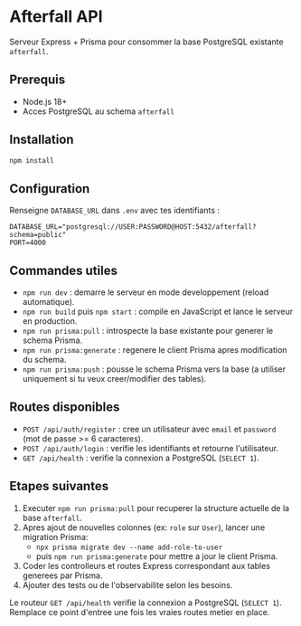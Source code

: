 # Afterfall API

Serveur Express + Prisma pour consommer la base PostgreSQL existante `afterfall`.

## Prerequis

- Node.js 18+
- Acces PostgreSQL au schema `afterfall`

## Installation

```bash
npm install
```

## Configuration

Renseigne `DATABASE_URL` dans `.env` avec tes identifiants&nbsp;:

```
DATABASE_URL="postgresql://USER:PASSWORD@HOST:5432/afterfall?schema=public"
PORT=4000
```

## Commandes utiles

- `npm run dev` : demarre le serveur en mode developpement (reload automatique).
- `npm run build` puis `npm start` : compile en JavaScript et lance le serveur en production.
- `npm run prisma:pull` : introspecte la base existante pour generer le schema Prisma.
- `npm run prisma:generate` : regenere le client Prisma apres modification du schema.
- `npm run prisma:push` : pousse le schema Prisma vers la base (a utiliser uniquement si tu veux creer/modifier des tables).

## Routes disponibles

- `POST /api/auth/register` : cree un utilisateur avec `email` et `password` (mot de passe >= 6 caracteres).
- `POST /api/auth/login` : verifie les identifiants et retourne l'utilisateur.
- `GET /api/health` : verifie la connexion a PostgreSQL (`SELECT 1`).

## Etapes suivantes

1. Executer `npm run prisma:pull` pour recuperer la structure actuelle de la base `afterfall`.
2. Apres ajout de nouvelles colonnes (ex: `role` sur `User`), lancer une migration Prisma:
   - `npx prisma migrate dev --name add-role-to-user`
   - puis `npm run prisma:generate` pour mettre a jour le client Prisma.
3. Coder les controlleurs et routes Express correspondant aux tables generees par Prisma.
4. Ajouter des tests ou de l'observabilite selon les besoins.

Le routeur `GET /api/health` verifie la connexion a PostgreSQL (`SELECT 1`). Remplace ce point d'entree une fois les vraies routes metier en place.

